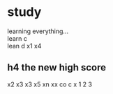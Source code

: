 # study
learning everything...  
learn c\
lean d
x1 x4
## h4 the new high score
x2 x3
x3 x5 xn
xx
co c
x
1
2
3
